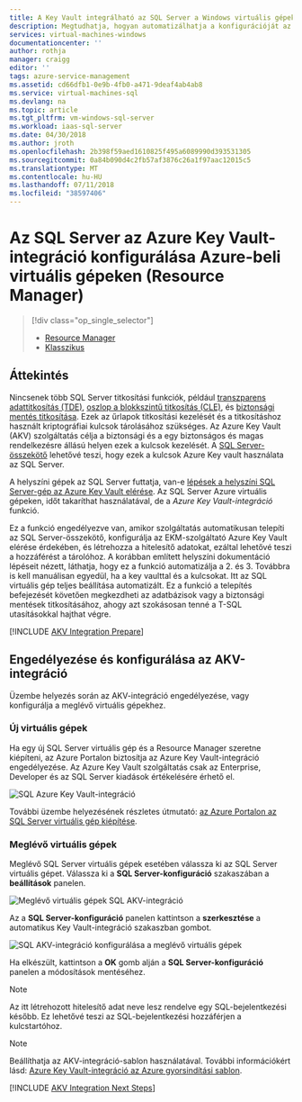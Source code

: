 ```yaml
---
title: A Key Vault integrálható az SQL Server a Windows virtuális gépek az Azure-ban (Resource Manager) |} A Microsoft Docs
description: Megtudhatja, hogyan automatizálhatja a konfigurációját az Azure Key Vault használata az SQL Server titkosítását. Ez a témakör azt ismerteti, hogyan használható az Azure Key Vault-integráció az SQL Server rendszerű virtuális gépek a Resource Managerrel létrehozott.
services: virtual-machines-windows
documentationcenter: ''
author: rothja
manager: craigg
editor: ''
tags: azure-service-management
ms.assetid: cd66dfb1-0e9b-4fb0-a471-9deaf4ab4ab8
ms.service: virtual-machines-sql
ms.devlang: na
ms.topic: article
ms.tgt_pltfrm: vm-windows-sql-server
ms.workload: iaas-sql-server
ms.date: 04/30/2018
ms.author: jroth
ms.openlocfilehash: 2b398f59aed1610825f495a6089990d393531305
ms.sourcegitcommit: 0a84b090d4c2fb57af3876c26a1f97aac12015c5
ms.translationtype: MT
ms.contentlocale: hu-HU
ms.lasthandoff: 07/11/2018
ms.locfileid: "38597406"
---
```

# <a name="configure-azure-key-vault-integration-for-sql-server-on-azure-virtual-machines-resource-manager"></a>Az SQL Server az Azure Key Vault-integráció konfigurálása Azure-beli virtuális gépeken (Resource Manager)

> [!div class="op_single_selector"]
> * [Resource Manager](virtual-machines-windows-ps-sql-keyvault.md)
> * [Klasszikus](../sqlclassic/virtual-machines-windows-classic-ps-sql-keyvault.md)

## <a name="overview"></a>Áttekintés
Nincsenek több SQL Server titkosítási funkciók, például [transzparens adattitkosítás (TDE)](https://msdn.microsoft.com/library/bb934049.aspx), [oszlop a blokkszintű titkosítás (CLE)](https://msdn.microsoft.com/library/ms173744.aspx), és [biztonsági mentés titkosítása](https://msdn.microsoft.com/library/dn449489.aspx). Ezek az űrlapok titkosítási kezelését és a titkosításhoz használt kriptográfiai kulcsok tárolásához szükséges. Az Azure Key Vault (AKV) szolgáltatás célja a biztonsági és a egy biztonságos és magas rendelkezésre állású helyen ezek a kulcsok kezelését. A [SQL Server-összekötő](http://www.microsoft.com/download/details.aspx?id=45344) lehetővé teszi, hogy ezek a kulcsok Azure Key vault használata az SQL Server.

A helyszíni gépek az SQL Server futtatja, van-e [lépések a helyszíni SQL Server-gép az Azure Key Vault elérése](https://msdn.microsoft.com/library/dn198405.aspx). Az SQL Server Azure virtuális gépeken, időt takaríthat használatával, de a *Azure Key Vault-integráció* funkció.

Ez a funkció engedélyezve van, amikor szolgáltatás automatikusan telepíti az SQL Server-összekötő, konfigurálja az EKM-szolgáltató Azure Key Vault elérése érdekében, és létrehozza a hitelesítő adatokat, ezáltal lehetővé teszi a hozzáférést a tárolóhoz. A korábban említett helyszíni dokumentáció lépéseit nézett, láthatja, hogy ez a funkció automatizálja a 2. és 3. Továbbra is kell manuálisan egyedül, ha a key vaulttal és a kulcsokat. Itt az SQL virtuális gép teljes beállítása automatizált. Ez a funkció a telepítés befejezését követően megkezdheti az adatbázisok vagy a biztonsági mentések titkosításához, ahogy azt szokásosan tenné a T-SQL utasításokkal hajthat végre.

[!INCLUDE [AKV Integration Prepare](../../../../includes/virtual-machines-sql-server-akv-prepare.md)]

## <a name="enabling-and-configuring-akv-integration"></a>Engedélyezése és konfigurálása az AKV-integráció
Üzembe helyezés során az AKV-integráció engedélyezése, vagy konfigurálja a meglévő virtuális gépekhez.

### <a name="new-vms"></a>Új virtuális gépek
Ha egy új SQL Server virtuális gép és a Resource Manager szeretne kiépíteni, az Azure Portalon biztosítja az Azure Key Vault-integráció engedélyezése. Az Azure Key Vault szolgáltatás csak az Enterprise, Developer és az SQL Server kiadások értékelésére érhető el.

![SQL Azure Key Vault-integráció](./media/virtual-machines-windows-ps-sql-keyvault/azure-sql-arm-akv.png)

További üzembe helyezésének részletes útmutató: [az Azure Portalon az SQL Server virtuális gép kiépítése](virtual-machines-windows-portal-sql-server-provision.md).

### <a name="existing-vms"></a>Meglévő virtuális gépek
Meglévő SQL Server virtuális gépek esetében válassza ki az SQL Server virtuális gépet. Válassza ki a **SQL Server-konfiguráció** szakaszában a **beállítások** panelen.

![Meglévő virtuális gépek SQL AKV-integráció](./media/virtual-machines-windows-ps-sql-keyvault/azure-sql-rm-akv-existing-vms.png)

Az a **SQL Server-konfiguráció** panelen kattintson a **szerkesztése** a automatikus Key Vault-integráció szakaszban gombot.

![SQL AKV-integráció konfigurálása a meglévő virtuális gépek](./media/virtual-machines-windows-ps-sql-keyvault/azure-sql-rm-akv-configuration.png)

Ha elkészült, kattintson a **OK** gomb alján a **SQL Server-konfiguráció** panelen a módosítások mentéséhez.

> [!NOTE]
> Az itt létrehozott hitelesítő adat neve lesz rendelve egy SQL-bejelentkezési később. Ez lehetővé teszi az SQL-bejelentkezési hozzáférjen a kulcstartóhoz. 
>
>

> [!NOTE]
> Beállíthatja az AKV-integráció-sablon használatával. További információkért lásd: [Azure Key Vault-integráció az Azure gyorsindítási sablon](https://github.com/Azure/azure-quickstart-templates/tree/master/101-vm-sql-existing-keyvault-update).
> 
> 

[!INCLUDE [AKV Integration Next Steps](../../../../includes/virtual-machines-sql-server-akv-next-steps.md)]

